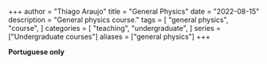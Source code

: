 +++
author = "Thiago Araujo"
title = "General Physics"
date = "2022-08-15"
description = "General physics course."
tags = [
    "general physics",
    "course",
]
categories = [
    "teaching",
    "undergraduate",
]
series = ["Undergraduate courses"]
aliases = ["general physics"]
+++

__Portuguese only__

